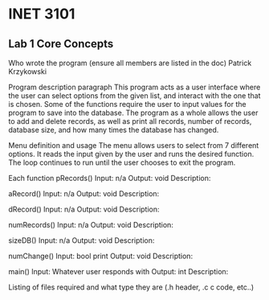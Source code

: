 # INET 3101

## Lab 1 Core Concepts

Who wrote the program (ensure all members are listed in the doc)
Patrick Krzykowski

Program description paragraph
This program acts as a user interface where the user can select options from the given list, 
and interact with the one that is chosen. Some of the functions require the user to input values 
for the program to save into the database. The program as a whole allows the user to add and 
delete records, as well as print all records, number of records, database size, and how many times
the database has changed.

Menu definition and usage
The menu allows users to select from 7 different options. It reads the input given by the user and 
runs the desired function. The loop continues to run until the user chooses to exit the program.

Each function 
pRecords()
Input: n/a
Output: void
Description: 

aRecord()
Input: n/a
Output: void
Description:

dRecord()
Input: n/a
Output: void
Description:

numRecords()
Input: n/a
Output: void
Description:

sizeDB()
Input: n/a
Output: void
Description:

numChange()
Input: bool print
Output: void
Description:

main()
Input: Whatever user responds with
Output: int
Description:

Listing of files required and what type they are (.h header, .c c code, etc..)
